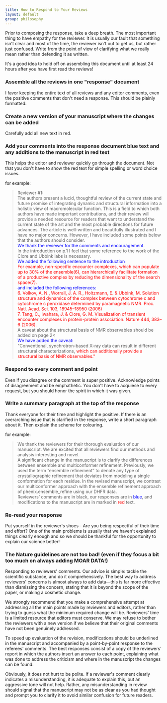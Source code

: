 ```yaml
---
title: How to Respond to Your Reviews
layout: default
group: philosophy
---
```


Prior to composing the response, take a deep breath. The most important thing to have empathy for the reviewer. It is usually our fault that something isn't clear and most of the time, the reviewer isn't out to get us, but rather just confused. Write from the point of view of clarifying what we really mean rather than defending it as written.

It's a good idea to hold off on assembling this document until at least 24 hours after you have first read the reviews!

### Assemble all the reviews in one "response" document

I favor keeping the entire text of all reviews and any editor comments, even the positive comments that don't need a response. This should be plainly formatted.

### Create a new version of your manuscript where the changes can be added

Carefully add all new text in red.

### Add your comments into the response document blue text and any additions to the manuscript in red text  

This helps the editor and reviewer quickly go through the document. Not that you don't have to show the red text for simple spelling or word choice issues.

for example:

> Reviewer #1:<br>
The authors present a lucid, thoughtful review of the current state and future promise of integrating dynamic and structural information into a holistic view of macromolecular function. This is a field to which both authors have made important contributions, and their review will provide a needed resource for readers that want to understand the current state of the art and the most probable directions for future advances. The article is well-written and beautifully illustrated and I have no major concerns. However, I have included some points below that the authors should consider.
<br><span style="color:blue">We thank the reviewer for the comments and encouragement.</span>
<br>In the introduction on p.1 I feel that some reference to the work of the Clore and Ubbink labs is necessary.
<br><span style="color:blue">We added the following sentence to the introduction</span>
<br><span style="color:red">For example, non-specific encounter complexes, which can populate up to 30% of the ensemble(6), can hierarchically facilitate formation of a productive complex by reducing the dimensionality of the search space(7).</span>
<br><span style="color:blue">and included the following references:</span>
<br><span style="color:red">6. Volkov, A. N., Worrall, J. A. R., Holtzmann, E. & Ubbink, M. Solution structure and dynamics of the complex between cytochrome c and cytochrome c peroxidase determined by paramagnetic NMR. Proc. Natl. Acad. Sci. 103, 18945–18950 (2006)<br>7. Tang, C., Iwahara, J. & Clore, G. M. Visualization of transient encounter complexes in protein-protein association. Nature 444, 383–6 (2006).</span><br>
A caveat about the structural basis of NMR observables should be added on page 2<
<br><span style="color:blue">We have added the caveat:</span><br>
"Conventional, synchrotron-based X-ray data can result in different structural characterizations, <span style="color:red"> which can additionally provide a structural basis of NMR observables."</span>

### Respond to every comment and point

Even if you disagree or the comment is super positive. Acknowledge points of disagreement and be emphathetic. You don't have to acquiese to every request, but you should honor the spirit in which it was given.

### Write a summary paragraph at the top of the response

Thank everyone for their time and highlight the positive.  If there is an overarching issue that is clarified in the response, write a short paragraph about it.  Then explain the scheme for colouring.

for example:

> We thank the reviewers for their thorough evaluation of our manuscript. We are excited that all reviewers find our methods and analysis interesting and novel.
<br> A significant change in the manuscript is to clarify the differences between ensemble and multiconformer refinement. Previously, we used the term “ensemble refinement” to denote any type of crystallographic refinement that deviates from modeling a single conformation for each residue. In the revised manuscript, we contrast our multiconformer approach with the ensemble refinement approach of phenix.ensemble_refine using our DHFR data.
<br> Reviewers’ comments are in black, our responses are in <span style="color:blue"> blue</span>, and modifications to the manuscript are in marked in <span style="color:red">red</span> text.

### Re-read your response

Put yourself in the reviewer's shoes - Are you being respectful of their time and effort? One of the main problems is usually that we haven't explained things clearly enough and so we should be thankful for the opportunity to explain our science better!

### The Nature guidelines are not too bad! (even if they focus a bit too much on always adding MOAR DATA!)

Responding to reviewers' comments. Our advice is simple: tackle the scientific substance, and do it comprehensively. The best way to address reviewers' concerns is almost always to add data—this is far more effective than dismissing the concern, stating that it is beyond the scope of the paper, or making a cosmetic change.

We strongly recommend that you make a comprehensive attempt at addressing all the main points made by reviewers and editors, rather than trying to guess what the minimum required change will be. Reviewers' time is a limited resource that editors must conserve. We may refuse to bother the reviewers with a new version if we believe that their original comments have not been genuinely addressed.

To speed up evaluation of the revision, modifications should be underlined in the manuscript and accompanied by a point-by-point response to the referees' comments. The best responses consist of a copy of the reviewers' report in which the authors insert an answer to each point, explaining what was done to address the criticism and where in the manuscript the changes can be found.

Obviously, it does not hurt to be polite. If a reviewer's comment clearly indicates a misunderstanding, it is adequate to explain this, but an aggressive tone will not help. Rather, any misunderstanding in review should signal that the manuscript may not be as clear as you had thought and prompt you to clarify it to avoid similar confusion for future readers.
